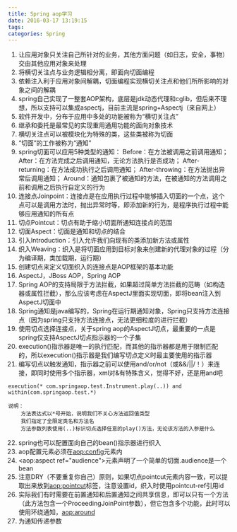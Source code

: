 ```yaml
---
title: Spring aop学习
date: 2016-03-17 13:19:15
tags: 
categories: Spring
---
```

1. 让应用对象只关注自己所针对的业务，其他方面问题（如日志，安全，事物）交由其他应用对象来处理
2. 将横切关注点与业务逻辑相分离，即面向切面编程
3. 依赖注入利于应用对象间解耦，切面编程实现横切关注点和他们所所影响的对象之间的解耦
4. spring自己实现了一整套AOP架构，底层是jdk动态代理和cglib，但后来不理想，所以支持可以集成aspectj，目前主流是spring+Aspectj（来自网上）
5. 软件开发中，分布于应用中多处的功能被称为“横切关注点”
6. 继承和委托是最常见的实现重用通用功能的面向对象技术
7. 横切关注点可以被模块化为特殊的类，这些类被称为切面
8. “切面”的工作被称为“通知”
9. spring切面可以应用5种类型的通知：
	Before：在方法被调用之前调用通知；
	After：在方法完成之后调用通知，无论方法执行是否成功；
	After-returning：在方法成功执行之后调用通知；
	After-throwing：在方法抛出异常后调用通知；
	Around：通知包裹了被通知的方法，在被通知的方法调用之前和调用之后执行自定义的行为
10. 连接点Joinpoint：连接点是在应用执行过程中能够插入切面的一个点，这个点可以是调用方法时，抛出异常时等，即添加新的行为，是程序执行过程中能够应用通知的所有点
11. 切点Pointcut：切点有助于缩小切面所通知连接点的范围
12. 切面Aspect：切面是通知和切点的结合
13. 引入Introduction：引入允许我们向现有的类添加新方法或属性
14. 织入Weaving：织入是将切面应用到目标对象来创建新的代理对象的过程（分为编译期，类加载期，运行期）
15. 创建切点来定义切面织入的连接点是AOP框架的基本功能
16. AspectJ，JBoss AOP，Spring AOP
17. Spring AOP的支持局限于方法拦截，如果超过简单方法拦截的范畴（如构造器或属性拦截），那么应该考虑在AspectJ里面实现切面，即将bean注入到AspectJ切面中
18. Spring通知是java编写的，Spring在运行期通知对象，Spring只支持方法连接点（因为spring只支持方法连接点，无法更细粒度的进行拦截）
19. 使用切点选择连接点，关于spring aop的AspectJ切点，最重要的一点是spring仅支持AspectJ切点指示器的一个子集
20. execution()指示器是唯一的执行匹配，而其他的指示器都是用于限制匹配的，所以execution()指示器是我们编写切点定义时最主要使用的指示器
21. 编写切点以触发通知，指示器之前可以使用and/or/not（或&&/||/！）来连接，即同时使用多个指示器，xml对&有特殊含义，觉得不好，还是用and吧
```
execution(* com.springaop.test.Instrument.play(..)) and within(com.springaop.test.*)
```
```
说明：
	方法表达式以*号开始，说明我们不关心方法返回值类型
	我们指定了全限定类名和方法名
	方法参数列表使用(..)标识切点选择任意的play()方法，无论该方法的入参是什么
```
22. spring也可以配置面向自己的bean()指示器进行织入
23. aop配置元素必须在<aop:config>元素内
24. <aop:aspect ref="audience">元素声明了一个简单的切面.audience是一个bean
25. 注意DRY（不要重复你自己）原则，如果切点pointcut元素内容一致，可以提取出来放到<aop:pointcut>标签，注意设置id，织入时使用pointcut-ref引用id
26. 实际我们有时需要在前置通知和后置通知之间共享信息，即可以只有一个方法（此方法包含一个ProceedingJoinPoint参数），但它包含多个功能，此时可以使用环绕通知，<aop:around>
27. 为通知传递参数